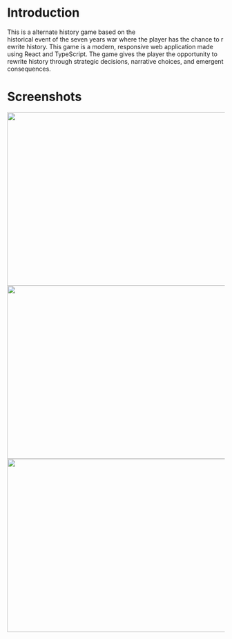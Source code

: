 # Introduction
This is a alternate history game based on the historical event of the seven years war where the player has the chance to rewrite history. This game is a modern, responsive web application made using React and TypeScript.  The game gives the player the opportunity to rewrite history through strategic decisions, narrative choices, and emergent consequences. 
# Screenshots
<img src="https://github.com/user-attachments/assets/2fbfde8c-0d02-4891-a5ab-fc48f4bc4341" width="800" height="400"><br><img src="https://github.com/user-attachments/assets/7a4bb804-5010-4dba-8fa2-d6432825a85a" width="800" height="400"><br><img src="https://github.com/user-attachments/assets/9f1594bd-ff9a-4571-8e1f-fd1dfc2c774d" width="800" height="400">
